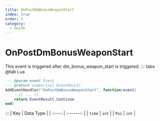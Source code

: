 ```yaml
---
title: OnPostDmBonusWeaponStart
index: true
order: 2
category:
  - Guide
---
```


# OnPostDmBonusWeaponStart
This event is triggered after dm_bonus_weapon_start is triggered.
::: tabs
@tab Lua
```lua
--- @param event Event
--- @return number|nil EventResult
AddEventHandler("OnPostDmBonusWeaponStart", function(event)
    --[[ ... ]]
    return EventResult.Continue
end)
```

:::
|   Key  | Data Type |
| :----: | :-------: |
| `time` |   `int`   |
|  `Pos` |   `int`   |